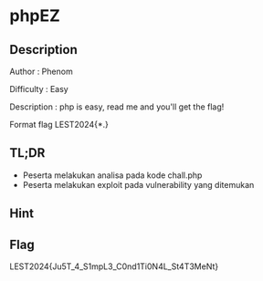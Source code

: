 # phpEZ
## Description

Author : Phenom

Difficulty : Easy

Description :
php is easy, read me and you'll get the flag!

Format flag LEST2024{*.}

## TL;DR

- Peserta melakukan analisa pada kode chall.php
- Peserta melakukan exploit pada vulnerability yang ditemukan

## Hint 


## Flag

LEST2024{Ju5T_4_S1mpL3_C0nd1Ti0N4L_St4T3MeNt}